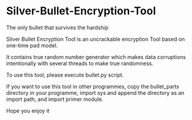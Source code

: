 Silver-Bullet-Encryption-Tool
=============================
The only bullet that survives the hardship

Silver Bullet Encryption Tool is an uncrackable encryption Tool based on one-time pad model.

It contains true random number generator which makes data corruptions intentionally with several threads to make true randomness.

To use this tool, please execute bullet.py script.

If you want to use this tool in other programmes, copy the bullet_parts directory in your programme, import sys and append the directory as an import path, and import primer module.

Hope you enjoy it
